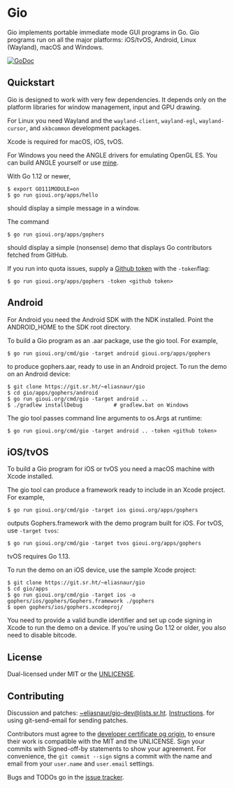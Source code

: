# Gio

Gio implements portable immediate mode GUI programs in Go. Gio programs run on all the major platforms:
iOS/tvOS, Android, Linux (Wayland), macOS and Windows.

[![GoDoc](https://godoc.org/gioui.org/ui/app?status.svg)](https://godoc.org/gioui.org/ui/app)

## Quickstart

Gio is designed to work with very few dependencies. It depends only on the platform libraries for
window management, input and GPU drawing.

For Linux you need Wayland and the `wayland-client`, `wayland-egl`, `wayland-cursor`, and `xkbcommon`
development packages.

Xcode is required for macOS, iOS, tvOS.

For Windows you need the ANGLE drivers for emulating OpenGL ES. You can build ANGLE yourself or use
[mine](https://drive.google.com/file/d/1k2950mHNtR2iwhweHS1rJ7reChTa3rki/view?usp=sharing).

With Go 1.12 or newer,

	$ export GO111MODULE=on
	$ go run gioui.org/apps/hello

should display a simple message in a window.

The command

	$ go run gioui.org/apps/gophers

should display a simple (nonsense) demo that displays Go contributors fetched from GitHub.

If you run into quota issues, supply a
[Github token](https://help.github.com/en/articles/creating-a-personal-access-token-for-the-command-line)
with the `-token`flag:

	$ go run gioui.org/apps/gophers -token <github token>

## Android

For Android you need the Android SDK with the NDK installed. Point the ANDROID_HOME to the SDK root
directory.

To build a Gio program as an .aar package, use the gio tool. For example,

	$ go run gioui.org/cmd/gio -target android gioui.org/apps/gophers

to produce gophers.aar, ready to use in an Android project. To run
the demo on an Android device:

	$ git clone https://git.sr.ht/~eliasnaur/gio
	$ cd gio/apps/gophers/android
	$ go run gioui.org/cmd/gio -target android ..
	$ ./gradlew installDebug          # gradlew.bat on Windows

The gio tool passes command line arguments to os.Args at runtime:

	$ go run gioui.org/cmd/gio -target android .. -token <github token>

## iOS/tvOS

To build a Gio program for iOS or tvOS you need a macOS machine with Xcode installed.

The gio tool can produce a framework ready to include in an Xcode project. For example,

	$ go run gioui.org/cmd/gio -target ios gioui.org/apps/gophers

outputs Gophers.framework with the demo program built for iOS. For tvOS, use `-target tvos`:

	$ go run gioui.org/cmd/gio -target tvos gioui.org/apps/gophers

tvOS requires Go 1.13.

To run the demo on an iOS device, use the sample Xcode project:

	$ git clone https://git.sr.ht/~eliasnaur/gio
	$ cd gio/apps
	$ go run gioui.org/cmd/gio -target ios -o gophers/ios/gophers/Gophers.framework ./gophers
	$ open gophers/ios/gophers.xcodeproj/

You need to provide a valid bundle identifier and set up code signing in Xcode to run the demo
on a device. If you're using Go 1.12 or older, you also need to disable bitcode.

## License

Dual-licensed under MIT or the [UNLICENSE](http://unlicense.org).

## Contributing

Discussion and patches: [~eliasnaur/gio-dev@lists.sr.ht](mailto:~eliasnaur/gio-dev@lists.sr.ht).
[Instructions](https://man.sr.ht/git.sr.ht/send-email.md). for using git-send-email for sending patches.

Contributors must agree to the [developer certificate og origin](https://developercertificate.org/),
to ensure their work is compatible with the MIT and the UNLICENSE. Sign your commits with Signed-off-by
statements to show your agreement. For convenience, the `git commit --sign` signs a commit with the
name and email from your `user.name` and `user.email` settings.

Bugs and TODOs go in the [issue tracker](https://todo.sr.ht/~eliasnaur/gio).
